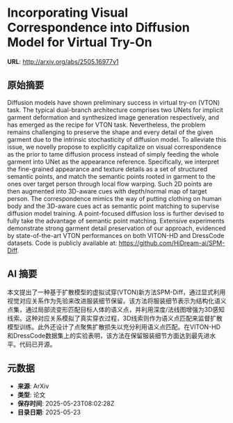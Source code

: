 # Incorporating Visual Correspondence into Diffusion Model for Virtual Try-On

**URL**: http://arxiv.org/abs/2505.16977v1

## 原始摘要

Diffusion models have shown preliminary success in virtual try-on (VTON)
task. The typical dual-branch architecture comprises two UNets for implicit
garment deformation and synthesized image generation respectively, and has
emerged as the recipe for VTON task. Nevertheless, the problem remains
challenging to preserve the shape and every detail of the given garment due to
the intrinsic stochasticity of diffusion model. To alleviate this issue, we
novelly propose to explicitly capitalize on visual correspondence as the prior
to tame diffusion process instead of simply feeding the whole garment into UNet
as the appearance reference. Specifically, we interpret the fine-grained
appearance and texture details as a set of structured semantic points, and
match the semantic points rooted in garment to the ones over target person
through local flow warping. Such 2D points are then augmented into 3D-aware
cues with depth/normal map of target person. The correspondence mimics the way
of putting clothing on human body and the 3D-aware cues act as semantic point
matching to supervise diffusion model training. A point-focused diffusion loss
is further devised to fully take the advantage of semantic point matching.
Extensive experiments demonstrate strong garment detail preservation of our
approach, evidenced by state-of-the-art VTON performances on both VITON-HD and
DressCode datasets. Code is publicly available at:
https://github.com/HiDream-ai/SPM-Diff.


## AI 摘要

本文提出了一种基于扩散模型的虚拟试穿(VTON)新方法SPM-Diff，通过显式利用视觉对应关系作为先验来改进服装细节保留。该方法将服装细节表示为结构化语义点集，通过局部流变形匹配目标人体的语义点，并利用深度/法线图增强为3D感知线索。这种对应关系模拟了真实穿衣过程，3D线索则作为语义点匹配来监督扩散模型训练。此外还设计了点聚焦扩散损失以充分利用语义点匹配。在VITON-HD和DressCode数据集上的实验表明，该方法在保留服装细节方面达到最先进水平。代码已开源。

## 元数据

- **来源**: ArXiv
- **类型**: 论文
- **保存时间**: 2025-05-23T08:02:28Z
- **目录日期**: 2025-05-23
